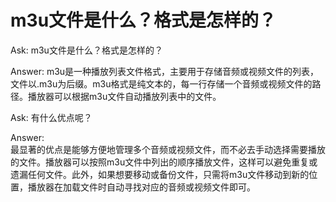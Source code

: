 # m3u文件是什么？格式是怎样的？
Ask:
m3u文件是什么？格式是怎样的？

Answer:
m3u是一种播放列表文件格式，主要用于存储音频或视频文件的列表，文件以.m3u为后缀。m3u格式是纯文本的，每一行存储一个音频或视频文件的路径。播放器可以根据m3u文件自动播放列表中的文件。

 Ask:
有什么优点呢？

Answer:                            
最显著的优点是能够方便地管理多个音频或视频文件，而不必去手动选择需要播放的文件。播放器可以按照m3u文件中列出的顺序播放文件，这样可以避免重复或遗漏任何文件。此外，如果想要移动或备份文件，只需将m3u文件移动到新的位置，播放器在加载文件时自动寻找对应的音频或视频文件即可。